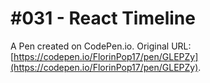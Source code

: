 # #031 - React Timeline

A Pen created on CodePen.io. Original URL: [https://codepen.io/FlorinPop17/pen/GLEPZy](https://codepen.io/FlorinPop17/pen/GLEPZy).


